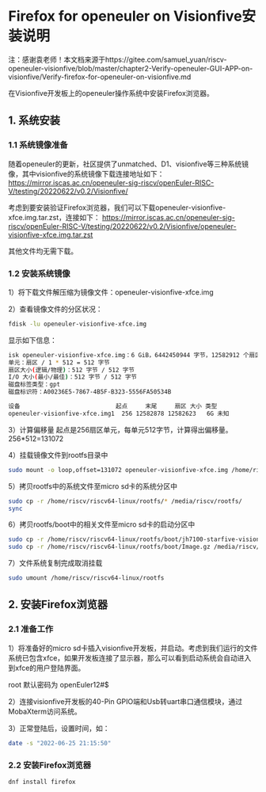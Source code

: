 # Firefox for openeuler on Visionfive安装说明

注：感谢袁老师！本文档来源于https://gitee.com/samuel_yuan/riscv-openeuler-visionfive/blob/master/chapter2-Verify-openeuler-GUI-APP-on-visionfive/Verify-firefox-for-openeuler-on-visionfive.md

在Visionfive开发板上的openeuler操作系统中安装Firefox浏览器。

## 1. 系统安装

### 1.1 系统镜像准备

随着openeuler的更新，社区提供了unmatched、D1、visionfive等三种系统镜像，其中visionfive的系统镜像下载连接地址如下：
https://mirror.iscas.ac.cn/openeuler-sig-riscv/openEuler-RISC-V/testing/20220622/v0.2/Visionfive/

考虑到要安装验证Firefox浏览器，我们可以下载openeuler-visionfive-xfce.img.tar.zst，连接如下：
https://mirror.iscas.ac.cn/openeuler-sig-riscv/openEuler-RISC-V/testing/20220622/v0.2/Visionfive/openeuler-visionfive-xfce.img.tar.zst

其他文件均无需下载。

### 1.2 安装系统镜像

1）将下载文件解压缩为镜像文件：openeuler-visionfive-xfce.img

2）查看镜像文件的分区状况：

```bash
fdisk -lu openeuler-visionfive-xfce.img
```

显示如下信息：

```bash
isk openeuler-visionfive-xfce.img：6 GiB，6442450944 字节，12582912 个扇区
单元：扇区 / 1 * 512 = 512 字节
扇区大小(逻辑/物理)：512 字节 / 512 字节
I/O 大小(最小/最佳)：512 字节 / 512 字节
磁盘标签类型：gpt
磁盘标识符：A00236E5-7867-4B5F-B323-5556FA50534B

设备                           起点     末尾     扇区 大小 类型
openeuler-visionfive-xfce.img1  256 12582878 12582623   6G 未知
```

3）计算偏移量
起点是256扇区单元，每单元512字节，计算得出偏移量。
256*512=131072

4）挂载镜像文件到rootfs目录中

```bash
sudo mount -o loop,offset=131072 openeuler-visionfive-xfce.img /home/riscv/riscv64-linux/rootfs/
```

5）拷贝rootfs中的系统文件至micro sd卡的系统分区中

```bash
sudo cp -r /home/riscv/riscv64-linux/rootfs/* /media/riscv/rootfs/
sync
```

6）拷贝rootfs/boot中的相关文件至micro sd卡的启动分区中

```bash
sudo cp -r /home/riscv/riscv64-linux/rootfs/boot/jh7100-starfive-visionfive-v1.dtb /media/riscv/715D-A517/
sudo cp -r /home/riscv/riscv64-linux/rootfs/boot/Image.gz /media/riscv/715D-A517/
```

7）文件系统复制完成取消挂载

```bash
sudo umount /home/riscv/riscv64-linux/rootfs
```

## 2. 安装Firefox浏览器

### 2.1 准备工作

1）将准备好的micro sd卡插入visionfive开发板，并启动。考虑到我们运行的文件系统已包含xfce，如果开发板连接了显示器，那么可以看到启动系统会自动进入到xfce的用户登陆界面。

root 默认密码为 openEuler12#$

2）连接visionfive开发板的40-Pin GPIO端和Usb转uart串口通信模块，通过MobaXterm访问系统。

3）正常登陆后，设置时间，如：

```bash
date -s "2022-06-25 21:15:50"
```

### 2.2 安装Firefox浏览器

```bash
dnf install firefox
```
